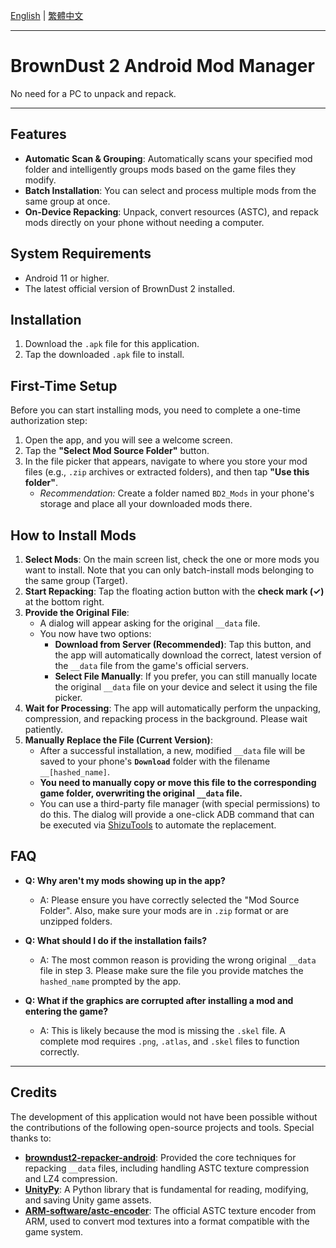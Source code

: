 [English](./README.md) | [繁體中文](./README.zh-TW.md)

---

# BrownDust 2 Android Mod Manager

No need for a PC to unpack and repack.

---

## Features

*   **Automatic Scan & Grouping**: Automatically scans your specified mod folder and intelligently groups mods based on the game files they modify.
*   **Batch Installation**: You can select and process multiple mods from the same group at once.
*   **On-Device Repacking**: Unpack, convert resources (ASTC), and repack mods directly on your phone without needing a computer.

## System Requirements

*   Android 11 or higher.
*   The latest official version of BrownDust 2 installed.

## Installation

1.  Download the `.apk` file for this application.
2.  Tap the downloaded `.apk` file to install.

## First-Time Setup

Before you can start installing mods, you need to complete a one-time authorization step:

1.  Open the app, and you will see a welcome screen.
2.  Tap the **"Select Mod Source Folder"** button.
3.  In the file picker that appears, navigate to where you store your mod files (e.g., `.zip` archives or extracted folders), and then tap **"Use this folder"**.
    *   *Recommendation:* Create a folder named `BD2_Mods` in your phone's storage and place all your downloaded mods there.

## How to Install Mods

1.  **Select Mods**: On the main screen list, check the one or more mods you want to install. Note that you can only batch-install mods belonging to the same group (Target).
2.  **Start Repacking**: Tap the floating action button with the **check mark (✓)** at the bottom right.
3.  **Provide the Original File**:
    *   A dialog will appear asking for the original `__data` file.
    *   You now have two options:
        *   **Download from Server (Recommended)**: Tap this button, and the app will automatically download the correct, latest version of the `__data` file from the game's official servers.
        *   **Select File Manually**: If you prefer, you can still manually locate the original `__data` file on your device and select it using the file picker.
4.  **Wait for Processing**: The app will automatically perform the unpacking, compression, and repacking process in the background. Please wait patiently.
5.  **Manually Replace the File (Current Version)**:
    *   After a successful installation, a new, modified `__data` file will be saved to your phone's **`Download`** folder with the filename `__[hashed_name]`.
    *   **You need to manually copy or move this file to the corresponding game folder, overwriting the original `__data` file.**
    *   You can use a third-party file manager (with special permissions) to do this. The dialog will provide a one-click ADB command that can be executed via [ShizuTools](https://github.com/legendsayantan/ShizuTools) to automate the replacement.

## FAQ

*   **Q: Why aren't my mods showing up in the app?**
    *   A: Please ensure you have correctly selected the "Mod Source Folder". Also, make sure your mods are in `.zip` format or are unzipped folders.

*   **Q: What should I do if the installation fails?**
    *   A: The most common reason is providing the wrong original `__data` file in step 3. Please make sure the file you provide matches the `hashed_name` prompted by the app.

*   **Q: What if the graphics are corrupted after installing a mod and entering the game?**
    *   A: This is likely because the mod is missing the `.skel` file. A complete mod requires `.png`, `.atlas`, and `.skel` files to function correctly.

---

## Credits

The development of this application would not have been possible without the contributions of the following open-source projects and tools. Special thanks to:

*   **[browndust2-repacker-android](https://codeberg.org/kxdekxde/browndust2-repacker-android)**: Provided the core techniques for repacking `__data` files, including handling ASTC texture compression and LZ4 compression.
*   **[UnityPy](https://github.com/K0lb3/UnityPy)**: A Python library that is fundamental for reading, modifying, and saving Unity game assets.
*   **[ARM-software/astc-encoder](https://github.com/ARM-software/astc-encoder)**: The official ASTC texture encoder from ARM, used to convert mod textures into a format compatible with the game system.
